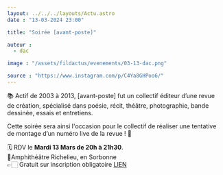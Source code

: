 ```yaml
---
layout: ../../../layouts/Actu.astro
date : "13-03-2024 23:00"

title: "Soirée [avant-poste]"

auteur :
  - dac

image : "/assets/fildactus/evenements/03-13-dac.png"

source : "https://www.instagram.com/p/C4Ya8GHPoo6/"
---
```


📚 Actif de 2003 à 2013, [avant-poste] fut un collectif éditeur d’une revue de création, spécialisé dans poésie, récit, théâtre, photographie, bande dessinée, essais et entretiens.

Cette soirée sera ainsi l'occasion pour le collectif de réaliser une tentative de montage d’un numéro live de la revue ! 📖

🗓 RDV le __Mardi 13 Mars de 20h à 21h30__.  
📍Amphithéâtre Richelieu, en Sorbonne  
👉🏻 Gratuit sur inscription obligatoire [LIEN](https://www.billetweb.fr/soiree-du-collectif-avant-poste&multi=16474)